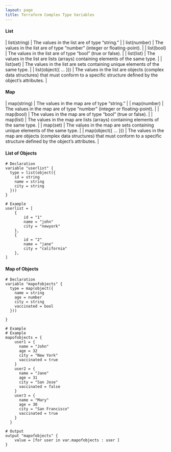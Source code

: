 ```yaml
---
layout: page
title: Terraform Complex Type Variables
---
```


#### List

| list(string) | The values in the list are of type “string.” | 
| list(number) |  The values in the list are of type “number” (integer or floating-point). |
| list(bool)   | The values in the list are of type “bool” (true or false). |
| list(list)   | The values in the list are lists (arrays) containing elements of the same type. |
| list(set)    | The values in the list are sets containing unique elements of the same type. | 
| list(object({ ... })) |  The values in the list are objects (complex data structures) that must conform to a specific structure defined by the object’s attributes. |

#### Map

| map(string) | The values in the map are of type “string.” | 
| map(number) |  The values in the map are of type “number” (integer or floating-point). |
| map(bool)   | The values in the map are of type “bool” (true or false). |
| map(list)   | The values in the map are lists (arrays) containing elements of the same type. |
| map(set)    | The values in the map are sets containing unique elements of the same type. | 
| map(object({ ... })) |  The values in the map are objects (complex data structures) that must conform to a specific structure defined by the object’s attributes. |

#### List of Objects
```hcl
# Declaration
variable "userlist" {
  type = list(object({
    id = string
    name = string
    city = string
  }))
}

# Example
userlist = [
    {
        id = "1"
        name = "john"
        city = "newyork"
    },
    {
        id = "2"
        name = "jane"
        city = "california"
    },
]
```



#### Map of Objects
```hcl
# Declaration
variable "mapofobjects" {
  type = map(object({
    name = string
    age = number
    city = string
    vaccinated = bool
  }))
  
}

# Example
# Example
mapofobjects = {
    user1 = {
      name = "John"
      age = 32
      city = "New York"
      vaccinated = true
    }
    user2 = {
      name = "Jane"
      age = 31
      city = "San Jose"
      vaccinated = false
    }
    user3 = {
      name = "Mary"
      age = 30
      city = "San Francisco"
      vaccinated = true
    }
  }

# Output
output "mapofobjects" {
    value = [for user in var.mapofobjects : user ]
}
```